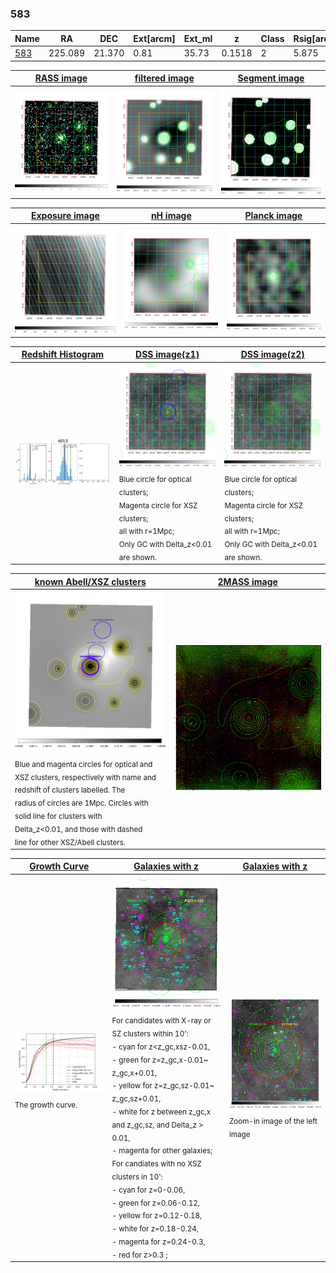 <div STYLE="page-break-after: always;"></div>

### 583

|Name          |RA          |DEC      | Ext[arcm] | Ext_ml | z    | Class| Rsig[arcmin] | CRsig[c/s] | CR500[c/s] | R500[Mpc] |L500[erg/s]|F500[erg/s/cm^2]| M500[Msun]|Tx[keV]|beta|GC(XSZ,Delta_z<0.01)| GC(OPT,Delta_z<0.01)|GC|alias|
|--------------|------------|------------|---|---|-----------|--------|------|------|----|----|----|----|----|----|----|----|----|----|---|
|[583](script/583.md)     | 225.089       | 21.370       | 0.81    | 35.73   | 0.1518 | 2   | 5.875 |0.439 |0.466 |1.259 |5.615e+44 |8.989e-12 |6.582e+14 |7.188 |1.231 |Tar, |Wen, |Tar, |k013|

|[RASS image](../image/583/583_img.pdf)|[filtered image](../image/583/583_fil.pdf)|[Segment image](../image/583/583_seg.pdf)|
|-------------------|--------------------|-------------------|
| <img src="../image/583/583_img.png" width="300">  | <img src="../image/583/583_fil.png" width="300">   | <img src="../image/583/583_seg.png" width="300">  |

|[Exposure image](../image/583/583_mex.pdf)| [nH image](../image/583/583_nh.pdf)| [Planck image](../image/583/583_p.pdf)|
|-------------------|--------------------|-------------------|
|<img src="../image/583/583_mex.png" width="300">   | <img src="../image/583/583_nh.png" width="300">    | <img src="../image/583/583_p.png" width="300"> |

|[Redshift Histogram](../image/583/583_zg.pdf) | [DSS image(z1)](../image/583/583_dss_z1.pdf)      |  [DSS image(z2)](../image/583/583_dss_z2.pdf)    |
|-------------------|--------------------|-------------------|
|<img src="../image/583/583_zg.png" width="300"> |<img src="../image/583/583_dss_z1.png" width="300"> <sub><br>Blue circle for optical clusters; <br>Magenta circle for XSZ clusters; <br>all with r=1Mpc; <br>Only GC with Delta_z<0.01 are shown. </sub>| <img src="../image/583/583_dss_z2.png" width="300"><sub><br>Blue circle for optical clusters; <br>Magenta circle for XSZ clusters; <br>all with r=1Mpc; <br>Only GC with Delta_z<0.01 are shown. </sub> |

|[known Abell/XSZ clusters](../image/583/583_m.pdf) | [2MASS image](../image/583/583_2mass.pdf)      |
|-------------------|-------------------|
|<img src=../image/583/583_m.png width="300"> <sub><br>Blue and magenta circles for optical and <br>XSZ clusters, respectively with name and <br>redshift of clusters labelled. The <br>radius of circles are 1Mpc. Circles with <br>solid line for clusters with <br>Delta_z<0.01, and those with dashed <br>line for other XSZ/Abell clusters.        </sub>|<img src="../image/583/583_2mass.png" width="300">  |

|[Growth Curve](../image/583/583_gca_all.png) |[Galaxies with z](../image/583/583_opt_ned.pdf) |[Galaxies with z](../image/583/583_opt_ned_zoom.pdf) |
|-------------------|-------------------|-------------------|
| <img src="../image/583/583_gca_all.png" width="300"> <sub><br>The growth curve.</sub>| <img src=../image/583/583_opt_ned.png width="300"> <br><sub> For candidates with X-ray or SZ clusters within 10': <br> - cyan for z<z_gc,xsz-0.01, <br> - green for z=z_gc,x-0.01~ z_gc,x+0.01, <br> - yellow for z=z_gc,sz-0.01~ z_gc,sz+0.01, <br> - white for z between z_gc,x and z_gc,sz, and Delta_z > 0.01, <br> - magenta for other galaxies; <br>For candiates with no XSZ clusters in 10': <br> - cyan for z=0-0.06, <br> - green for z=0.06-0.12, <br> - yellow for z=0.12-0.18, <br> - white for z=0.18-0.24, <br> - magenta for z=0.24-0.3, <br> - red for z>0.3 ;  </sub>|<img src=../image/583/583_opt_ned_zoom.png width="300">  <br><sub> Zoom-in image of the left image</sub>|




